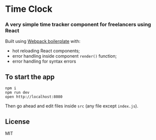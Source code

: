 Time Clock
=====================

### A very simple time tracker component for freelancers using React

Built using [Webpack boilerplate](https://github.com/gaearon/react-transform-boilerplate) with:

* hot reloading React components;
* error handling inside component `render()` function;
* error handling for syntax errors


## To start the app

```
npm i
npm run dev
open http://localhost:8080
```

Then go ahead and edit files inside `src` (any file except `index.js`).


## License

MIT
